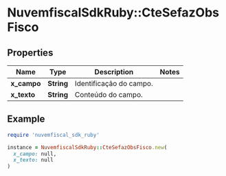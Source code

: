 # NuvemfiscalSdkRuby::CteSefazObsFisco

## Properties

| Name | Type | Description | Notes |
| ---- | ---- | ----------- | ----- |
| **x_campo** | **String** | Identificação do campo. |  |
| **x_texto** | **String** | Conteúdo do campo. |  |

## Example

```ruby
require 'nuvemfiscal_sdk_ruby'

instance = NuvemfiscalSdkRuby::CteSefazObsFisco.new(
  x_campo: null,
  x_texto: null
)
```

